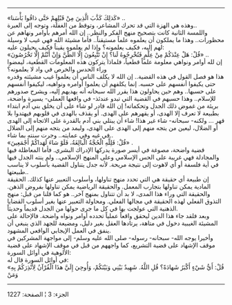 ------------------------------------------------------------------------

«كَذلِكَ كَذَّبَ الَّذِينَ مِنْ قَبْلِهِمْ حَتَّى ذاقُوا بَأْسَنا» ..  
وهذه هي الهزة التي قد تحرك المشاعر، وتوقظ من الغفلة، وتوجه إلى
العبرة..  
واللمسة الثانية كانت بتصحيح منهج الفكر والنظر.. إن الله أمرهم بأوامر
ونهاهم عن محظورات.. وهذا ما يملكون أن يعلموه علماً مستيقناً.. فأما مشيئة
الله فهي غيب لا وسيلة لهم إليه، فكيف يعلمونه؟ وإذا لم يعلموه يقيناً فكيف
يحيلون عليه:  
«قُلْ: هَلْ عِنْدَكُمْ مِنْ عِلْمٍ فَتُخْرِجُوهُ لَنا؟ إِنْ تَتَّبِعُونَ إِلَّا الظَّنَّ وَإِنْ أَنْتُمْ إِلَّا
تَخْرُصُونَ» ..  
إن لله أوامر ونواهي معلومة علماً قطعياً، فلماذا يتركون هذه المعلومات
القطعية، ليمضوا وراء الحدس والخرص في واد لا يعلمونه؟  
هذا هو فصل القول في هذه القضية.. إن الله لا يكلف الناس أن يعلموا غيب
مشيئته وقدره حتى يكيفوا أنفسهم على حسبه. إنما يكلفهم أن يعلموا أوامره
ونواهيه، ليكيفوا أنفسهم على حسبها.. وهم حين يحاولون هذا يقرر الله سبحانه
أنه يهديهم إليه، ويشرح صدورهم للإسلام.. وهذا حسبهم في القضية التي تبدو
عندئذ- في واقعها العملي- يسيرة واضحة، بريئة من غموض ذلك الجدل وتحكماته!
إن الله قادر لو شاء على أن يخلق بني آدم ابتداء بطبيعة لا تعرف إلا الهدى،
أو يقهرهم على الهدى. أو يقذف بالهدى في قلوبهم فيهتدوا بلا قهر ... ولكنه-
سبحانه- شاء غير هذا! شاء أن يبتلي بني آدم بالقدرة على الاتجاه إلى الهدى
أو الضلال، ليعين من يتجه منهم إلى الهدى على الهدى، وليمد من يتجه منهم
إلى الضلال في غيه وفي عمايته.. وجرت سنته بما شاء..  
«قُلْ: فَلِلَّهِ الْحُجَّةُ الْبالِغَةُ، فَلَوْ شاءَ لَهَداكُمْ أَجْمَعِينَ» .  
قضية واضحة، مصوغة في أيسر صورة يدركها الإدراك البشري. فأما المعاظلة فيها
والمجادلة فهي غريبة على الحس الإسلامي وعلى المنهج الإسلامي.. ولم ينته
الجدل فيها في أية فلسفة أو أي لاهوت إلى نتيجة مريحة. لأنه جدل يتناول
القضية بأسلوب لا يناسب طبيعتها..  
إن طبيعة أي حقيقة هي التي تحدد منهج تناولها، وأسلوب التعبير عنها كذلك.
الحقيقة المادية يمكن تناولها بتجارب المعمل. والحقيقة الرياضية يمكن
تناولها بفروض الذهن. والحقيقة التي وراء هذا المدى، لا بد أن تتناول بمنهج
آخر.. هو كما قلنا من قبل: منهج التذوق الفعلي لهذه الحقيقة في مجالها
الفعلي. ومحاولة التعبير عنها بغير أسلوب القضايا الذهنية التي عولجت بها
في كل ما جرى حولها من الجدل قديماً وحديثاً.  
وبعد فلقد جاء هذا الدين ليحقق واقعاً عملياً تحدده أوامر ونواه واضحة.
فالإحالة على المشيئة الغيبية دخول في متاهة، يرتادها العقل بغير دليل،
ومضيعة للجهد الذي ينبغي أن ينفق في العمل الإيجابي الواقعي المشهود.  
وأخيرا يوجه الله- سبحانه- رسوله- صلى الله عليه وسلم- إلى مواجهة المشركين
في موقف الإشهاد على قضية التشريع، كما واجههم من قبل في موقف الإشهاد على
قضية الألوهية في أوائل السورة:  
في أوائل السورة قال له:  
«قُلْ: أَيُّ شَيْءٍ أَكْبَرُ شَهادَةً؟ قُلِ اللَّهُ. شَهِيدٌ بَيْنِي وَبَيْنَكُمْ، وَأُوحِيَ إِلَيَّ هذَا الْقُرْآنُ
لِأُنْذِرَكُمْ بِهِ وَمَنْ

------------------------------------------------------------------------

الجزء: 3 ¦ الصفحة: 1227
